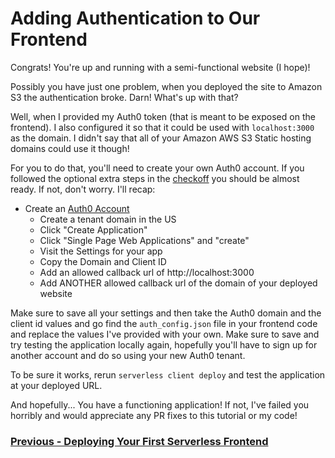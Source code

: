 # Adding Authentication to Our Frontend

Congrats! You're up and running with a semi-functional website (I hope)!

Possibly you have just one problem, when you deployed the site to Amazon S3 the authentication broke. Darn! What's up with that?

Well, when I provided my Auth0 token (that is meant to be exposed on the frontend). I also configured it so that it could be used with `localhost:3000` as the domain. I didn't say that all of your Amazon AWS S3 Static hosting domains could use it though!

For you to do that, you'll need to create your own Auth0 account. If you followed the optional extra steps in the [checkoff](/checkoff.md) you should be almost ready. If not, don't worry. I'll recap:

- Create an [Auth0 Account](https://auth0.com/)
    - Create a tenant domain in the US
    - Click "Create Application"
    - Click "Single Page Web Applications" and "create"
    - Visit the Settings for your app
    - Copy the Domain and Client ID
    - Add an allowed callback url of http://localhost:3000
    - Add ANOTHER allowed callback url of the domain of your deployed website

Make sure to save all your settings and then take the Auth0 domain and the client id values and go find the `auth_config.json` file in your frontend code and replace the values I've provided with your own. Make sure to save and try testing the application locally again, hopefully you'll have to sign up for another account and do so using your new Auth0 tenant. 

To be sure it works, rerun `serverless client deploy` and test the application at your deployed URL.

And hopefully... You have a functioning application! If not, I've failed you horribly and would appreciate any PR fixes to this tutorial or my code!

### [Previous - Deploying Your First Serverless Frontend](/deploying-first-serverless-frontend.md)